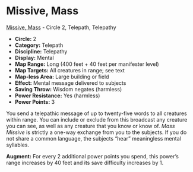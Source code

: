 # Missive, Mass

[Missive, Mass](/Psionics/M/MissiveMass.md) - Circle 2, Telepath, Telepathy

- **Circle:** 2
- **Category:** Telepath
- **Discipline:** Telepathy
- **Display:** Mental
- **Map Range:** Long (400 feet + 40 feet per manifester level)
- **Map Targets:** All creatures in range; see text
- **Map-less Area:** Large building or field
- **Effect:** Mental message delivered to subjects
- **Saving Throw:** Wisdom negates (harmless)
- **Power Resistance:** Yes (harmless)
- **Power Points:** 3

You send a telepathic message of up to twenty-five words to all creatures within range. You can include or exclude from this broadcast any creature you can see, as well as any creature that you know or know of. *Mass Missive* is strictly a one-way exchange from you to the subjects. If you do not share a common language, the subjects “hear” meaningless mental syllables.

**Augment:** For every 2 additional power points you spend, this power’s range increases by 40 feet and its save difficulty increases by 1.
